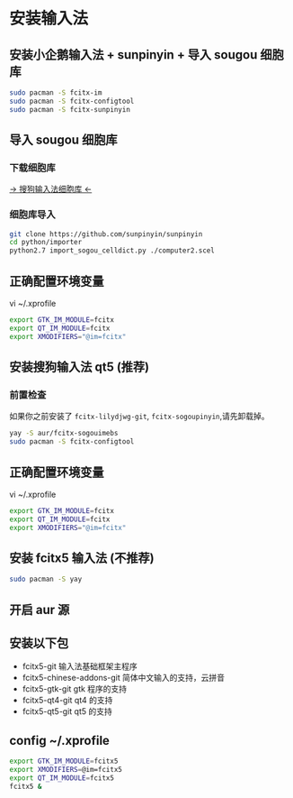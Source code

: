 # 安装输入法

## 安装小企鹅输入法 + sunpinyin + 导入 sougou 细胞库

```sh
sudo pacman -S fcitx-im   
sudo pacman -S fcitx-configtool 
sudo pacman -S fcitx-sunpinyin
```

## 导入 sougou 细胞库

### 下载细胞库

[-> 搜狗输入法细胞库 <-](https://pinyin.sogou.com/)

### 细胞库导入

```sh
git clone https://github.com/sunpinyin/sunpinyin
cd python/importer
python2.7 import_sogou_celldict.py ./computer2.scel
```

## 正确配置环境变量

vi ~/.xprofile

```sh
export GTK_IM_MODULE=fcitx
export QT_IM_MODULE=fcitx
export XMODIFIERS="@im=fcitx"
```

## 安装搜狗输入法 qt5 (推荐)

### 前置检查

如果你之前安装了 `fcitx-lilydjwg-git`, `fcitx-sogoupinyin`,请先卸载掉。

```sh
yay -S aur/fcitx-sogouimebs
sudo pacman -S fcitx-configtool
```

## 正确配置环境变量

vi ~/.xprofile

```sh
export GTK_IM_MODULE=fcitx
export QT_IM_MODULE=fcitx
export XMODIFIERS="@im=fcitx"
```

## 安装 fcitx5 输入法 (不推荐)  

```sh
sudo pacman -S yay 
```

## 开启 aur 源

## 安装以下包

* fcitx5-git 输入法基础框架主程序
* fcitx5-chinese-addons-git 简体中文输入的支持，云拼音
* fcitx5-gtk-git gtk 程序的支持
* fcitx5-qt4-git qt4 的支持
* fcitx5-qt5-git qt5 的支持

## config ~/.xprofile

```sh
export GTK_IM_MODULE=fcitx5
export XMODIFIERS=@im=fcitx5
export QT_IM_MODULE=fcitx5
fcitx5 &
```


